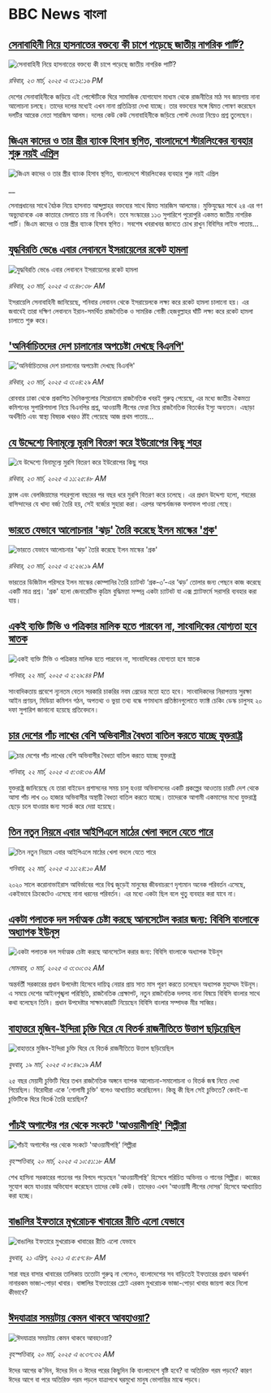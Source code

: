 # BBC News বাংলা## [সেনাবাহিনী নিয়ে হাসনাতের বক্তব্যে কী চাপে পড়েছে জাতীয় নাগরিক পার্টি?](https://www.bbc.com/bengali/articles/cyvezjj6z1lo?at_campaign=githubrss)![সেনাবাহিনী নিয়ে হাসনাতের বক্তব্যে কী চাপে পড়েছে জাতীয় নাগরিক পার্টি?](https://ichef.bbci.co.uk/ace/standard/240/cpsprodpb/6e15/live/91fa27b0-07de-11f0-88b7-5556e7b55c5e.jpg)_রবিবার, ২৩ মার্চ, ২০২৫ এ ৩:১২:১৬ PM_দেশের সেনাবাহিনীকে জড়িয়ে এই পোস্টেটিকে ঘিরে সামাজিক যোগাযোগ মাধ্যম থেকে রাজনীতির মাঠ সব জায়গায় নানা আলোচনা চলছে। তাদের দলের মধ্যেই এখন নানা প্রতিক্রিয়া দেখা যাচ্ছে। তার বক্তব্যের সঙ্গে দ্বিমত পোষণ করেছেন দলটির আরেক নেতা সারজিস আলম।  দলের কেউ কেউ সেনাবাহিনীকে জড়িয়ে পোস্ট দেওয়া নিয়েও প্রশ্ন তুলেছেন।## [জিএম কাদের ও তার স্ত্রীর ব্যাংক হিসাব স্থগিত, বাংলাদেশে স্টারলিংকের ব্যবহার শুরু নয়ই এপ্রিল](https://www.bbc.co.uk/bengali/live/cwydzdkn4dlt?at_campaign=githubrss)![জিএম কাদের ও তার স্ত্রীর ব্যাংক হিসাব স্থগিত, বাংলাদেশে স্টারলিংকের ব্যবহার শুরু নয়ই এপ্রিল](https://ichef.bbci.co.uk/ace/standard/240/cpsprodpb/4a52/live/329e29d0-07fa-11f0-88b7-5556e7b55c5e.jpg)__সেনাপ্রধানের সাথে বৈঠক নিয়ে হাসনাত আব্দুল্লাহর বক্তব্যের সাথে দ্বিমত সারজিস আলমের। মুক্তিযুদ্ধের সাথে ২৪ এর গণ অভ্যুত্থানকে এক কাতারে মেলাতে চায় না বিএনপি। তবে সংস্কারের ১১৩ সুপারিশে পুরোপুরি একমত জাতীয় নাগরিক পার্টি। জিএম কাদের ও তার স্ত্রীর ব্যাংক হিসাব স্থগিত। সবশেষ খবরাখবর জানতে চোখ রাখুন বিবিসির লাইভ পাতায়...## [যুদ্ধবিরতি ভেঙে এবার লেবাননে ইসরায়েলের রকেট হামলা](https://www.bbc.com/bengali/articles/c80y4vdkxzdo?at_campaign=githubrss)![যুদ্ধবিরতি ভেঙে এবার লেবাননে ইসরায়েলের রকেট হামলা](https://ichef.bbci.co.uk/ace/standard/240/cpsprodpb/0ff3/live/80222140-0794-11f0-94d4-6f954f5dcfa3.jpg)_রবিবার, ২৩ মার্চ, ২০২৫ এ ৩:৪৮:৩৮ AM_ইসরায়েলি সেনাবাহিনী জানিয়েছে, শনিবার লেবানন থেকে ইসরায়েলকে লক্ষ্য করে রকেট হামলা চালানো হয়। এর জবাবেই তারা দক্ষিণ লেবাননে ইরান-সমর্থিত রাজনৈতিক ও সামরিক গোষ্ঠী হেজবুল্লাহর ঘাঁটি লক্ষ্য করে রকেট হামলা চালাতে শুরু করে।## ['অনির্বাচিতদের দেশ চালানোর অপচেষ্টা দেখছে বিএনপি'](https://www.bbc.com/bengali/articles/c4gplz87x4zo?at_campaign=githubrss)!['অনির্বাচিতদের দেশ চালানোর অপচেষ্টা দেখছে বিএনপি'](https://ichef.bbci.co.uk/ace/standard/240/cpsprodpb/f450/live/0de41540-078d-11f0-a576-6f92768e234b.jpg)_রবিবার, ২৩ মার্চ, ২০২৫ এ ৩:০৪:২৯ AM_রোববার ঢাকা থেকে প্রকাশিত দৈনিকগুলোর শিরোনামে রাজনৈতিক খবরই গুরুত্ব পেয়েছে, এর মধ্যে জাতীয় ঐকমত্য কমিশনের সুপারিশমালা নিয়ে বিএনপির প্রশ্ন, আওয়ামী লীগের ফেরা নিয়ে রাজনৈতিক বিতর্কের ইস্যু অন্যতম। এছাড়া অর্থনীতি এবং স্বাস্থ্য বিষয়ক খবরও ঠাঁই পেয়েছে আজ প্রথম পাতায়...## [যে উদ্দেশ্যে বিনামূল্যে মুরগি বিতরণ করে ইউরোপের কিছু শহর](https://www.bbc.com/bengali/articles/c2d4yg2le4ro?at_campaign=githubrss)![যে উদ্দেশ্যে বিনামূল্যে মুরগি বিতরণ করে ইউরোপের কিছু শহর](https://ichef.bbci.co.uk/ace/standard/240/cpsprodpb/12ff/live/e7e240a0-04bd-11f0-97d3-37df2b293ed1.jpg)_রবিবার, ২৩ মার্চ, ২০২৫ এ ১১:২৫:৪৮ AM_ফ্রান্স এবং বেলজিয়ামের শহরগুলো বছরের পর বছর ধরে মুরগি বিতরণ করে চলেছে। এর প্রধান উদ্দেশ্য হলো, শহরের বাসিন্দাদের যে খাদ্য বর্জ্য তৈরি হয়, সেই বর্জ্যের সুহারা করা। এরপর আশ্চর্যজনক ফলাফল পাওয়া গেছে।## [ভারতে যেভাবে আলোচনার 'ঝড়' তৈরি করেছে ইলন মাস্কের 'গ্রক'](https://www.bbc.com/bengali/articles/ce304d4gv37o?at_campaign=githubrss)![ভারতে যেভাবে আলোচনার 'ঝড়' তৈরি করেছে ইলন মাস্কের 'গ্রক'](https://ichef.bbci.co.uk/ace/standard/240/cpsprodpb/112a/live/29d0ddf0-078e-11f0-a576-6f92768e234b.jpg)_রবিবার, ২৩ মার্চ, ২০২৫ এ ২:২৬:১৯ AM_ভারতের ডিজিটাল পরিসরে ইলন মাস্কের কোম্পানির তৈরি চ্যাটবট ‘গ্রক-৩’-এর ‘ঝড়’ তোলার জন্য পেছনে কাজ করেছে একটি মাত্র প্রশ্ন। 'গ্রক' হলো জেনারেটিভ কৃত্রিম বুদ্ধিমত্তা সম্পন্ন একটা চ্যাটবট যা এক্স প্ল্যাটফর্মে সরাসরি ব্যবহার করা যায়।## [একই ব্যক্তি টিভি ও পত্রিকার মালিক হতে পারবেন না, সাংবাদিকের যোগ্যতা হবে স্নাতক](https://www.bbc.com/bengali/articles/cdx288d7pzxo?at_campaign=githubrss)![একই ব্যক্তি টিভি ও পত্রিকার মালিক হতে পারবেন না, সাংবাদিকের যোগ্যতা হবে স্নাতক](https://ichef.bbci.co.uk/ace/standard/240/cpsprodpb/8edb/live/5c852ec0-0722-11f0-8c87-edb635ee3d20.jpg)_শনিবার, ২২ মার্চ, ২০২৫ এ ২:২৯:৪৪ PM_সাংবাদিকতায় প্রবেশে ন্যূনতম বেতন সরকারি চাকরির নবম গ্রেডের মতো হতে হবে। সাংবাদিকদের নিরাপত্তায় সুরক্ষা আইন প্রণয়ন, মিডিয়া কমিশন গঠন, অপতথ্য ও ভুয়া তথ্য বন্ধে গণমাধ্যম প্রতিষ্ঠানগুলোতে ফ্যাক্ট চেকিং ডেস্ক চালুসহ ২০ দফা সুপারিশ জানানো হয়েছে প্রতিবেদনে।## [চার দেশের পাঁচ লাখের বেশি অভিবাসীর বৈধতা বাতিল করতে যাচ্ছে যুক্তরাষ্ট্র](https://www.bbc.com/bengali/articles/c0egjde8gypo?at_campaign=githubrss)![চার দেশের পাঁচ লাখের বেশি অভিবাসীর বৈধতা বাতিল করতে যাচ্ছে যুক্তরাষ্ট্র](https://ichef.bbci.co.uk/ace/standard/240/cpsprodpb/6bca/live/2aea8400-06cd-11f0-88b7-5556e7b55c5e.jpg)_শনিবার, ২২ মার্চ, ২০২৫ এ ৫:৩৪:৩৬ AM_যুক্তরাষ্ট্র জানিয়েছে যে তারা বাইডেন প্রশাসনের সময় চালু হওয়া অভিবাসনের একটি প্রকল্পের আওতায় চারটি দেশ থেকে আসা পাঁচ লাখ ৩০ হাজার অভিবাসীর অস্থায়ী বৈধতা বাতিল করতে যাচ্ছে। তাদেরকে আগামী একমাসের মধ্যে যুক্তরাষ্ট্র ছেড়ে চলে যাওয়ার জন্য সতর্ক করে দেয়া হয়েছে।## [তিন নতুন নিয়মে এবার আইপিএলে মাঠের খেলা বদলে যেতে পারে](https://www.bbc.com/bengali/articles/crrdvpgkqndo?at_campaign=githubrss)![তিন নতুন নিয়মে এবার আইপিএলে মাঠের খেলা বদলে যেতে পারে](https://ichef.bbci.co.uk/ace/standard/240/cpsprodpb/019e/live/5d3d9d90-0707-11f0-94d4-6f954f5dcfa3.jpg)_শনিবার, ২২ মার্চ, ২০২৫ এ ১১:২৪:১০ AM_২০২০ সালে করোনাভাইরাস আবির্ভাবের পরে বিশ্ব জুড়েই মানুষের জীবনাচরণে দৃশ্যমান অনেক পরিবর্তন এসেছে, একইভাবে ক্রিকেটেও এসেছে নানা ধরনের পরিবর্তন। এর মধ্যে একটা ছিল বলে থুতু ব্যবহার করা যাবে না।## [একটা পলাতক দল সর্বাত্মক চেষ্টা করছে আনসেটেল করার জন্য:  বিবিসি বাংলাকে অধ্যাপক ইউনূস ](https://www.bbc.com/bengali/articles/cn4yy9gr8dlo?at_campaign=githubrss)![একটা পলাতক দল সর্বাত্মক চেষ্টা করছে আনসেটেল করার জন্য:  বিবিসি বাংলাকে অধ্যাপক ইউনূস ](https://ichef.bbci.co.uk/ace/standard/240/cpsprodpb/62c1/live/00c95a20-f5bb-11ef-896e-d7e7fb1719a4.jpg)_সোমবার, ৩ মার্চ, ২০২৫ এ ৩:৩০:৩২ AM_অন্তর্বর্তী সরকারের প্রধান উপদেষ্টা হিসেবে দায়িত্ব নেয়ার প্রায় সাত মাস পূরণ করতে চলেছেন অধ্যাপক মুহাম্মদ ইউনূস। এ সময়ে দেশের আইনশৃঙ্খলা পরিস্থিতি, রাজনৈতিক প্রেক্ষাপট, নতুন রাজনৈতিক দলসহ নানা বিষয়ে বিবিসি বাংলার সাথে কথা বলেছেন তিনি। প্রধান উপদেষ্টার সাক্ষাৎকারটি নিয়েছেন বিবিসি বাংলার সম্পাদক মীর সাব্বির।## [বাহাত্তরে মুজিব-ইন্দিরা চুক্তি ঘিরে যে বিতর্ক রাজনীতিতে উত্তাপ ছড়িয়েছিল](https://www.bbc.com/bengali/articles/c3e420ew22go?at_campaign=githubrss)![বাহাত্তরে মুজিব-ইন্দিরা চুক্তি ঘিরে যে বিতর্ক রাজনীতিতে উত্তাপ ছড়িয়েছিল](https://ichef.bbci.co.uk/ace/standard/240/cpsprodpb/4125/live/e9aa6f00-0424-11f0-97d3-37df2b293ed1.jpg)_বুধবার, ১৯ মার্চ, ২০২৫ এ ৮:৪৯:১৯ AM_২৫ বছর মেয়াদী চুক্তিটি ঘিরে তখন রাজনৈতিক অঙ্গনে ব্যাপক আলোচনা-সমালোচনা ও বিতর্ক জন্ম নিতে দেখা গিয়েছিল। বিরোধীরা একে 'গোলামী চুক্তি' বলেও আখ্যায়িত করেছিলেন। কিন্তু কী ছিল সেই চুক্তিতে? কেনই-বা চুক্তিটিকে ঘিরে বিতর্ক তৈরি হয়েছিল?## [পাঁচই অগাস্টের পর থেকে সংকটে 'আওয়ামীপন্থি' শিল্পীরা](https://www.bbc.com/bengali/articles/cvg51zp4p0do?at_campaign=githubrss)![পাঁচই অগাস্টের পর থেকে সংকটে 'আওয়ামীপন্থি' শিল্পীরা](https://ichef.bbci.co.uk/ace/standard/240/cpsprodpb/a65c/live/a91d5de0-040f-11f0-9a14-55d29bbe2f11.jpg)_বৃহস্পতিবার, ২০ মার্চ, ২০২৫ এ ১০:৫১:১৮ AM_শেখ হাসিনা সরকারের পতনের পর বিপদে পড়েছেন 'আওয়ামীপন্থি' হিসেবে পরিচিত অভিনয় ও গানের শিল্পীরা। কাজের সুযোগ কমে যাওয়ার অভিযোগ করেছেন তাদের কেউ কেউ। তাদেরও এখন 'আওয়ামী লীগের দোসর' হিসেবে আখ্যায়িত করা হচ্ছে।## [বাঙালির ইফতারে মুখরোচক খাবারের রীতি এলো যেভাবে](https://www.bbc.com/bengali/news-56822659?at_campaign=githubrss)![বাঙালির ইফতারে মুখরোচক খাবারের রীতি এলো যেভাবে](https://ichef.bbci.co.uk/ace/standard/240/cpsprodpb/AA0D/production/_118133534_69c69df9-e435-4cf0-b789-56a71b93ded3.jpg)_বুধবার, ২১ এপ্রিল, ২০২১ এ ৫:৫৭:৪৮ AM_সারা বছর বাসার খাবারের তালিকায় ততোটা গুরুত্ব না পেলেও, বাংলাদেশের সব বাড়িতেই ইফতারের প্রধান আকর্ষণ নানারকম ভাজা-পোড়া খাবার। বাঙ্গালির ইফতারের প্লেটে এরকম মুখরোচক ভাজা-পোড়া খাবার জায়গা করে নিলো কীভাবে?## [ঈদযাত্রার সময়টায় কেমন থাকবে আবহাওয়া? ](https://www.bbc.com/bengali/articles/c2kgynvwpe1o?at_campaign=githubrss)![ঈদযাত্রার সময়টায় কেমন থাকবে আবহাওয়া? ](https://ichef.bbci.co.uk/ace/standard/240/cpsprodpb/3857/live/dc94d7b0-0550-11f0-88b7-5556e7b55c5e.jpg)_বৃহস্পতিবার, ২০ মার্চ, ২০২৫ এ ৬:৩৭:৩২ AM_ঈদের আগের ক'দিন, ঈদের দিন ও ঈদের পরের কিছুদিন কি বাংলাদেশে বৃষ্টি হবে? বা অতিরিক্ত গরম পড়বে? কারণ ঈদের আগে বা পরে অতিরিক্ত গরম পড়লে যাত্রাপথে ঘরমুখো মানুষ ভোগান্তির মাঝে পড়বে।